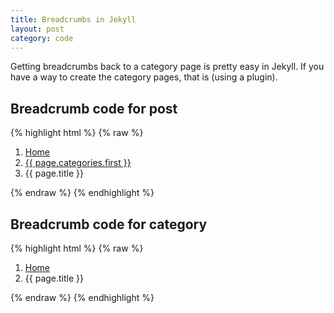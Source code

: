 ```yaml
---
title: Breadcrumbs in Jekyll
layout: post
category: code
---
```


Getting breadcrumbs back to a category page is pretty easy in Jekyll. If you have a way to create the category pages, that is (using a plugin).

## Breadcrumb code for post

{% highlight html %}
{% raw %}
<ol class="breadcrumb">
  <li><a href="/">Home</a></li>
  <li><a href="/categories/{{ page.categories.first }}">{{ page.categories.first }}</a></li>
  <li>{{ page.title }}</li>
</ol>
{% endraw %}
{% endhighlight %}

## Breadcrumb code for category

{% highlight html %}
{% raw %}
<ol class="breadcrumb">
  <li><a href="/">Home</a></li>
  <li>{{ page.title }}</li>
</ol>
{% endraw %}
{% endhighlight %}


